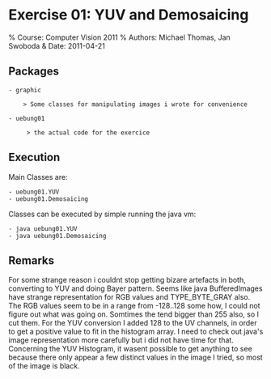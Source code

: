 Exercise 01: YUV and Demosaicing
================================

% Course: Computer Vision 2011
% Authors: Michael Thomas, Jan Swoboda
& Date: 2011-04-21

Packages
--------

    - graphic
        
        > Some classes for manipulating images i wrote for convenience

    - uebung01

         > the actual code for the exercice

Execution
---------

Main Classes are:
    
    - uebung01.YUV
    - uebung01.Demosaicing

Classes can be executed by simple running the java vm:

    - java uebung01.YUV
    - java uebung01.Demosaicing


Remarks
-------

For some strange reason i couldnt stop getting bizare artefacts in both, converting
to YUV and doing Bayer pattern. Seems like java BufferedImages have strange representation
for RGB values and TYPE_BYTE_GRAY also. The RGB values seem to be in a range from
-128..128 some how, I could not figure out what was going on. Somtimes the tend bigger than 255
also, so I cut them. For the YUV conversion I added 128 to the UV channels, in order to get a positive
value to fit in the histogram array.
I need to check out java's image representation more carefully but i did not have time for that.
Concerning the YUV Histogram, it wasent possible to get anything to see because there only appear a
few distinct values in the image I tried, so most of the image is black.

